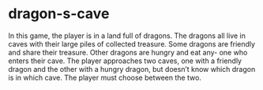 # dragon-s-cave
In this game, the player is in a land full of dragons. The dragons all live in caves with their large piles of collected treasure. Some dragons are friendly and share their treasure. Other dragons are hungry and eat any- one who enters their cave. The player approaches two caves, one with a friendly dragon and the other with a hungry dragon, but doesn’t know which dragon is in which cave. The player must choose between the two.
